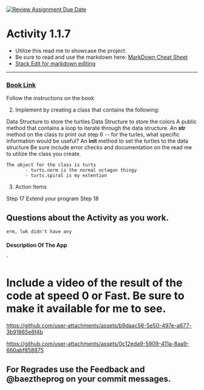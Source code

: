 [![Review Assignment Due Date](https://classroom.github.com/assets/deadline-readme-button-22041afd0340ce965d47ae6ef1cefeee28c7c493a6346c4f15d667ab976d596c.svg)](https://classroom.github.com/a/K3waziIG)
# Activity 1.1.7

* Utilize this read me to showcase the project.
* Be sure to read and use the markdown here:
[MarkDown Cheat Sheet](https://github.com/adam-p/markdown-here/wiki/Markdown-Cheatsheet)
* [Stack Edit for markdown editing](https://stackedit.io)

---




### [Book Link](https://pltw.read.inkling.com/a/b/5310c007377c46e28d745961310f0c2e/p/88fb6ad306ee44d0b055d9008ace8e80)
Follow the instructions on the book

2. Implement by creating a class that contains the following:

Data Structure to store the turtles
Data Structure to store the colors
A public method that contains a loop to iterate through the data structure.
An __str__ method on the class to print out step 6 -- for the turles, what specific information would be useful?
An __init__ method to set the turtles to the data structure
Be sure include error checks and documentation on the read me to utilize the class you create.

```
The object for the class is turts
       - turts.norm is the normal octagon thingy
       - turts.spiral is my extention
```
 

3. Action Items

Step 17 Extend your program
Step 18 

## Questions about the Activity as you work. 
```
erm, lwk didn't have any
```
#### Description Of The App 

`
# Include a video of the result of the code at speed 0 or Fast. Be sure to make it available for me to see.

https://github.com/user-attachments/assets/b9daac56-5e50-497e-a677-3b91865e6f4b


https://github.com/user-attachments/assets/0c12eda9-5909-411a-8aa9-660abf858875



## For Regrades use the Feedback and @baeztheprog on your commit messages.
